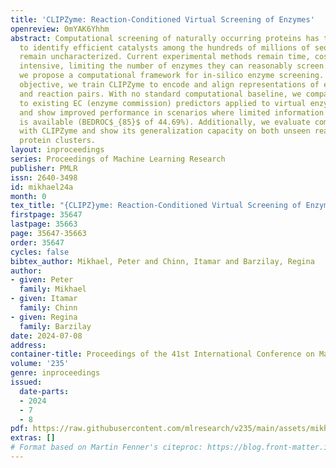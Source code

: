 ```yaml
---
title: 'CLIPZyme: Reaction-Conditioned Virtual Screening of Enzymes'
openreview: 0mYAK6Yhhm
abstract: Computational screening of naturally occurring proteins has the potential
  to identify efficient catalysts among the hundreds of millions of sequences that
  remain uncharacterized. Current experimental methods remain time, cost and labor
  intensive, limiting the number of enzymes they can reasonably screen. In this work,
  we propose a computational framework for in-silico enzyme screening. Through a contrastive
  objective, we train CLIPZyme to encode and align representations of enzyme structures
  and reaction pairs. With no standard computational baseline, we compare CLIPZyme
  to existing EC (enzyme commission) predictors applied to virtual enzyme screening
  and show improved performance in scenarios where limited information on the reaction
  is available (BEDROC$_{85}$ of 44.69%). Additionally, we evaluate combining EC predictors
  with CLIPZyme and show its generalization capacity on both unseen reactions and
  protein clusters.
layout: inproceedings
series: Proceedings of Machine Learning Research
publisher: PMLR
issn: 2640-3498
id: mikhael24a
month: 0
tex_title: "{CLIPZ}yme: Reaction-Conditioned Virtual Screening of Enzymes"
firstpage: 35647
lastpage: 35663
page: 35647-35663
order: 35647
cycles: false
bibtex_author: Mikhael, Peter and Chinn, Itamar and Barzilay, Regina
author:
- given: Peter
  family: Mikhael
- given: Itamar
  family: Chinn
- given: Regina
  family: Barzilay
date: 2024-07-08
address:
container-title: Proceedings of the 41st International Conference on Machine Learning
volume: '235'
genre: inproceedings
issued:
  date-parts:
  - 2024
  - 7
  - 8
pdf: https://raw.githubusercontent.com/mlresearch/v235/main/assets/mikhael24a/mikhael24a.pdf
extras: []
# Format based on Martin Fenner's citeproc: https://blog.front-matter.io/posts/citeproc-yaml-for-bibliographies/
---
```

